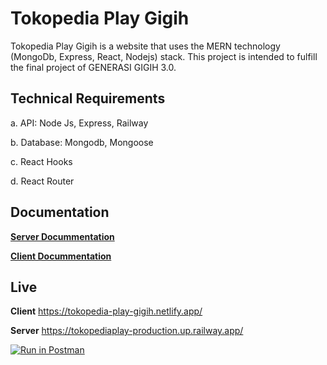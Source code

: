 # Tokopedia Play Gigih
Tokopedia Play Gigih is a website that uses the MERN technology (MongoDb, Express, React, Nodejs) stack. This project is intended to fulfill the final project of GENERASI GIGIH 3.0.

## Technical Requirements

a. API: Node Js, Express, Railway

b. Database: Mongodb, Mongoose

c. React Hooks

d. React Router

## Documentation
**[Server Docummentation](https://github.com/afiqbomboloni/tokoplay/tree/master/server#readme)**

**[Client Docummentation](https://github.com/afiqbomboloni/tokoplay/tree/master/client#readme)**
## Live
**Client**
https://tokopedia-play-gigih.netlify.app/

**Server**
https://tokopediaplay-production.up.railway.app/

[![Run in Postman](https://run.pstmn.io/button.svg)](https://app.getpostman.com/run-collection/22889851-ddf645eb-e704-4bc9-9d17-7ee1bfcb803c?action=collection%2Ffork&source=rip_markdown&collection-url=entityId%3D22889851-ddf645eb-e704-4bc9-9d17-7ee1bfcb803c%26entityType%3Dcollection%26workspaceId%3D8d0ca22d-7787-4b78-8e6f-a4f14b7dfa6a)

